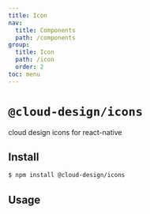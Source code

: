 ```yaml
---
title: Icon
nav:
  title: Components
  path: /components
group:
  title: Icon
  path: /icon
  order: 2
toc: menu
---
```


# `@cloud-design/icons`

cloud design icons for react-native

## Install

```sh
$ npm install @cloud-design/icons
```

<API src='./src/index.tsx'></API>

## Usage

<code src="./demo/index.tsx"></code>
